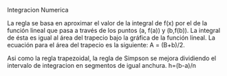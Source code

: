 Integracion Numerica

La regla se basa en aproximar el valor de la integral de f(x) por el de la función lineal que pasa a través de los puntos (a, f(a)) y (b,f(b)). La integral de ésta es igual al área del trapecio bajo la gráfica de la función lineal. La ecuación para el área del trapecio es la siguiente: A = (B+b)/2. 

Asi como la regla trapezoidal, la regla de Simpson se mejora dividiendo el intervalo de integracion en segmentos de igual anchura. h=(b-a)/n
